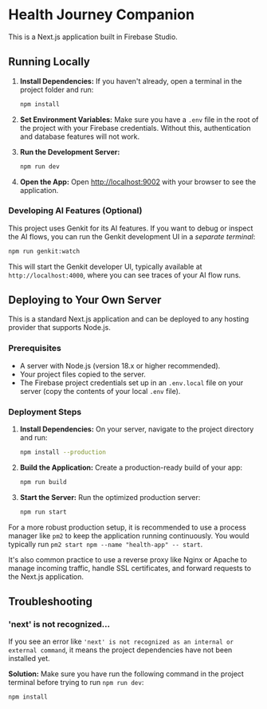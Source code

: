 # Health Journey Companion

This is a Next.js application built in Firebase Studio.

## Running Locally

1.  **Install Dependencies:** If you haven't already, open a terminal in the project folder and run:
    ```bash
    npm install
    ```

2.  **Set Environment Variables:** Make sure you have a `.env` file in the root of the project with your Firebase credentials. Without this, authentication and database features will not work.

3.  **Run the Development Server:**
    ```bash
    npm run dev
    ```

4.  **Open the App:** Open [http://localhost:9002](http://localhost:9002) with your browser to see the application.

### Developing AI Features (Optional)

This project uses Genkit for its AI features. If you want to debug or inspect the AI flows, you can run the Genkit development UI in a *separate terminal*:

```bash
npm run genkit:watch
```
This will start the Genkit developer UI, typically available at `http://localhost:4000`, where you can see traces of your AI flow runs.

## Deploying to Your Own Server

This is a standard Next.js application and can be deployed to any hosting provider that supports Node.js.

### Prerequisites

*   A server with Node.js (version 18.x or higher recommended).
*   Your project files copied to the server.
*   The Firebase project credentials set up in an `.env.local` file on your server (copy the contents of your local `.env` file).

### Deployment Steps

1.  **Install Dependencies:** On your server, navigate to the project directory and run:
    ```bash
    npm install --production
    ```

2.  **Build the Application:** Create a production-ready build of your app:
    ```bash
    npm run build
    ```

3.  **Start the Server:** Run the optimized production server:
    ```bash
    npm run start
    ```

For a more robust production setup, it is recommended to use a process manager like `pm2` to keep the application running continuously. You would typically run `pm2 start npm --name "health-app" -- start`.

It's also common practice to use a reverse proxy like Nginx or Apache to manage incoming traffic, handle SSL certificates, and forward requests to the Next.js application.

## Troubleshooting

### 'next' is not recognized...

If you see an error like `'next' is not recognized as an internal or external command`, it means the project dependencies have not been installed yet.

**Solution:** Make sure you have run the following command in the project terminal before trying to run `npm run dev`:
```bash
npm install
```
